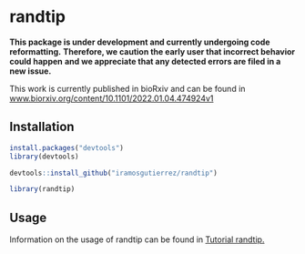 # randtip

**This package is under development and currently undergoing code reformatting.**
**Therefore, we caution the early user that incorrect behavior could happen**
**and we appreciate that any detected errors are filed in a new issue.**

This work is currently published in bioRxiv and can be found in 
<a href="https://www.biorxiv.org/content/10.1101/2022.01.04.474924v1" target="_blank">www.biorxiv.org/content/10.1101/2022.01.04.474924v1</a>

## Installation

```r
install.packages("devtools")
library(devtools)

devtools::install_github("iramosgutierrez/randtip")

library(randtip)
```

## Usage

Information on the usage of randtip can be found in 
<a href="https://www.biorxiv.org/content/biorxiv/early/2022/01/04/2022.01.04.474924/DC2/embed/media-2.pdf?download=false" target="_blank">Tutorial randtip.</a>

